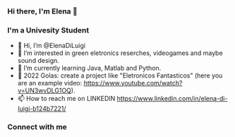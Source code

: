 ### Hi there, I'm Elena 👋

### I'm a Univesity Student
- 👋 Hi, I’m @ElenaDiLuigi
- 👀 I’m interested in green eletronics reserches, videogames and maybe sound design.
- 🌱 I’m currently learning Java, Matlab and Python.
- 💞️ 2022 Golas: create a project like "Eletronicos Fantasticos" (here you are an example video: https://www.youtube.com/watch?v=UN3wvDLG1OQ).
- 📫 How to reach me on LINKEDIN https://www.linkedin.com/in/elena-di-luigi-b124b7221/

### Connect with me



<!---
ElenaDiLuigi/ElenaDiLuigi is a ✨ special ✨ repository because its `README.md` (this file) appears on your GitHub profile.
You can click the Preview link to take a look at your changes.
--->
